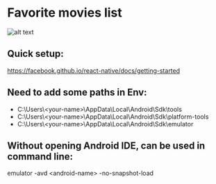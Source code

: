 # Favorite movies list

![alt text][logo]

[logo]: https://github.com/miladvafaeifard/favorite-movies/blob/master/assets/FAVORITE-MOVIES.png "Favorite Movie"

<!-- [logo]: https://github.com/adam-p/markdown-here/raw/master/src/common/images/icon48.png "Logo Title Text 2" -->
## Quick setup:

https://facebook.github.io/react-native/docs/getting-started

## Need to add some paths in Env:

- C:\Users\\\<your-name>\AppData\Local\Android\Sdk\tools
- C:\Users\\\<your-name>\AppData\Local\Android\Sdk\platform-tools
- C:\Users\\\<your-name>\AppData\Local\Android\Sdk\emulator

## Without opening Android IDE, can be used in command line:

emulator -avd \<android-name> -no-snapshot-load
